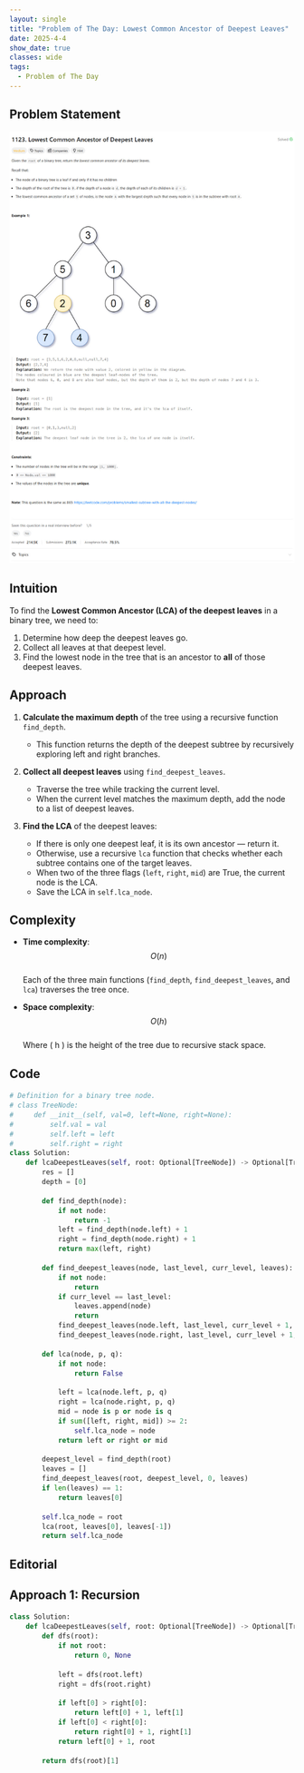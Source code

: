 ```yaml
---
layout: single
title: "Problem of The Day: Lowest Common Ancestor of Deepest Leaves"
date: 2025-4-4
show_date: true
classes: wide
tags:
  - Problem of The Day
---
```


## Problem Statement

![problem](/assets/images/2025-04-04_17-30-23-problem-1123.jpg)

## Intuition

To find the **Lowest Common Ancestor (LCA) of the deepest leaves** in a binary tree, we need to:

1. Determine how deep the deepest leaves go.
2. Collect all leaves at that deepest level.
3. Find the lowest node in the tree that is an ancestor to **all** of those deepest leaves.

## Approach

1. **Calculate the maximum depth** of the tree using a recursive function `find_depth`.

   - This function returns the depth of the deepest subtree by recursively exploring left and right branches.

2. **Collect all deepest leaves** using `find_deepest_leaves`.

   - Traverse the tree while tracking the current level.
   - When the current level matches the maximum depth, add the node to a list of deepest leaves.

3. **Find the LCA** of the deepest leaves:
   - If there is only one deepest leaf, it is its own ancestor — return it.
   - Otherwise, use a recursive `lca` function that checks whether each subtree contains one of the target leaves.
   - When two of the three flags (`left`, `right`, `mid`) are True, the current node is the LCA.
   - Save the LCA in `self.lca_node`.

## Complexity

- **Time complexity**:  
  $$O(n)$$  
  Each of the three main functions (`find_depth`, `find_deepest_leaves`, and `lca`) traverses the tree once.

- **Space complexity**:  
  $$O(h)$$  
  Where \( h \) is the height of the tree due to recursive stack space.

## Code

```python
# Definition for a binary tree node.
# class TreeNode:
#     def __init__(self, val=0, left=None, right=None):
#         self.val = val
#         self.left = left
#         self.right = right
class Solution:
    def lcaDeepestLeaves(self, root: Optional[TreeNode]) -> Optional[TreeNode]:
        res = []
        depth = [0]

        def find_depth(node):
            if not node:
                return -1
            left = find_depth(node.left) + 1
            right = find_depth(node.right) + 1
            return max(left, right)

        def find_deepest_leaves(node, last_level, curr_level, leaves):
            if not node:
                return
            if curr_level == last_level:
                leaves.append(node)
                return
            find_deepest_leaves(node.left, last_level, curr_level + 1, leaves)
            find_deepest_leaves(node.right, last_level, curr_level + 1, leaves)

        def lca(node, p, q):
            if not node:
                return False

            left = lca(node.left, p, q)
            right = lca(node.right, p, q)
            mid = node is p or node is q
            if sum([left, right, mid]) >= 2:
                self.lca_node = node
            return left or right or mid

        deepest_level = find_depth(root)
        leaves = []
        find_deepest_leaves(root, deepest_level, 0, leaves)
        if len(leaves) == 1:
            return leaves[0]

        self.lca_node = root
        lca(root, leaves[0], leaves[-1])
        return self.lca_node
```

## Editorial

## Approach 1: Recursion

```python
class Solution:
    def lcaDeepestLeaves(self, root: Optional[TreeNode]) -> Optional[TreeNode]:
        def dfs(root):
            if not root:
                return 0, None

            left = dfs(root.left)
            right = dfs(root.right)

            if left[0] > right[0]:
                return left[0] + 1, left[1]
            if left[0] < right[0]:
                return right[0] + 1, right[1]
            return left[0] + 1, root

        return dfs(root)[1]
```
